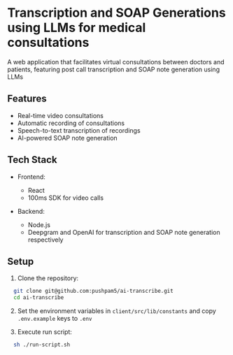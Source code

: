 # Transcription and SOAP Generations using LLMs for medical consultations

A web application that facilitates virtual consultations between doctors and patients, featuring post call transcription and SOAP note generation using LLMs

## Features

- Real-time video consultations
- Automatic recording of consultations
- Speech-to-text transcription of recordings
- AI-powered SOAP note generation

## Tech Stack

- Frontend:
  - React
  - 100ms SDK for video calls

- Backend:
  - Node.js
  - Deepgram and OpenAI for transcription and SOAP note generation respectively

## Setup

1.  Clone the repository:
```bash
  git clone git@github.com:pushpam5/ai-transcribe.git
  cd ai-transcribe
```

2. Set the environment variables in `client/src/lib/constants` and copy `.env.example` keys to `.env`

3. Execute run script:
```bash
  sh ./run-script.sh
```
